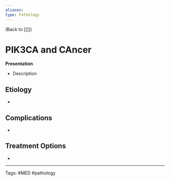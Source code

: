 ```yaml
---
aliases: 
type: Pathology
---
```


(Back to [[]])

# PIK3CA and CAncer

**Presentation**
- Description

## Etiology
- 

## Complications
- 

## Treatment Options
- 

---
Tags: #MED #pathology 